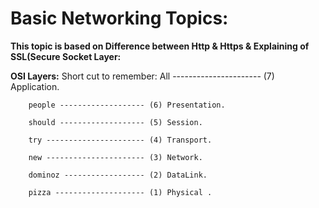 # Basic Networking Topics:

**This topic is based on Difference between Http & Https & Explaining of SSL(Secure Socket Layer:**

**OSI Layers:**
      Short cut to remember:
        All ---------------------- (7) Application.
        
        people ------------------- (6) Presentation.
        
        should ------------------- (5) Session.
        
        try ---------------------- (4) Transport.
        
        new ---------------------- (3) Network.
        
        dominoz ------------------ (2) DataLink.
        
        pizza -------------------- (1) Physical .
